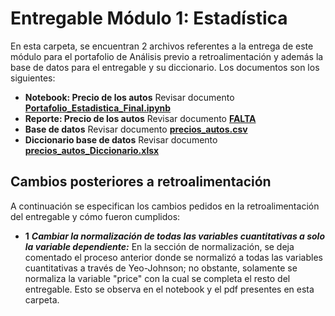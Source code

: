 # Entregable Módulo 1: Estadística
En esta carpeta, se encuentran 2 archivos referentes a la entrega de este módulo para el portafolio de Análisis previo a retroalimentación y además la base de datos para el entregable y su diccionario. Los documentos son los siguientes: 

 * **Notebook: Precio de los autos** Revisar documento [**Portafolio_Estadistica_Final.ipynb**](https://github.com/sofireyesm1/Portafolio_Implementacion/blob/main/final/M1_Statistics/Portafolio_Estadistica_Final.ipynb)
 * **Reporte: Precio de los autos** Revisar documento [**FALTA**](FALTA)
 * **Base de datos** Revisar documento [**precios_autos.csv**](https://github.com/sofireyesm1/Portafolio_Implementacion/blob/main/final/M1_Statistics/precios_autos.csv)
 * **Diccionario base de datos** Revisar documento [**precios_autos_Diccionario.xlsx**](https://github.com/sofireyesm1/Portafolio_Implementacion/blob/main/final/M1_Statistics/precios_autos_Diccionario.xlsx)

## Cambios posteriores a retroalimentación
A continuación se especifican los cambios pedidos en la retroalimentación del entregable y cómo fueron cumplidos: 

* **1** **_Cambiar la normalización de todas las variables cuantitativas a solo la variable dependiente:_** En la sección de normalización, se deja comentado el proceso anterior donde se normalizó a todas las variables cuantitativas a través de Yeo-Johnson; no obstante, solamente se normaliza la variable "price" con la cual se completa el resto del entregable. Esto se observa en el notebook y el pdf presentes en esta carpeta.

